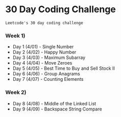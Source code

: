 # 30 Day Coding Challenge

```
Leetcode's 30 day coding challenge
```

### Week 1)

- Day 1 (4/01) - Single Number
- Day 2 (4/02) - Happy Number
- Day 3 (4/03) - Maximum Subarray
- Day 4 (4/04) - Move Zeroes
- Day 5 (4/05) - Best Time to Buy and Sell Stock II 
- Day 6 (4/06) - Group Anagrams
- Day 7 (4/07) - Counting Elements

### Week 2)

- Day 8 (4/08) - Middle of the Linked List
- Day 9 (4/09) - Backspace String Compare